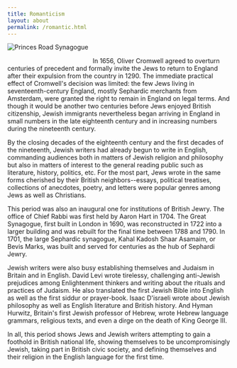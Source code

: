 ```yaml
---
title: Romanticism
layout: about
permalink: /romantic.html
---
```


<style>
img {
     max-width: 100%;
     height: auto;
}
</style>
<div class=img>
<img src="https://victorianjewishwritersproject.s3.us-east-1.amazonaws.com/objects/princes-road2.jpg"
     alt="Princes Road Synagogue"
     style="float: left; margin-right: 10px; padding-bottom:20px;" />  
</div>
&nbsp;

In 1656, Oliver Cromwell agreed to overturn centuries of precedent and formally invite the Jews to return to England after their expulsion from the country in 1290. The immediate practical effect of Cromwell's decision was limited: the few Jews living in seventeenth-century England, mostly Sephardic merchants from Amsterdam, were granted the right to remain in England on legal terms. And though it would be another two centuries before Jews enjoyed British citizenship, Jewish immigrants nevertheless began arriving in England in small numbers in the late eighteenth century and in increasing numbers during the nineteenth century.

By the closing decades of the eighteenth century and the first decades of the nineteenth, Jewish writers had already begun to write in English, commanding audiences both in matters of Jewish religion and philosophy but also in matters of interest to the general reading public such as literature, history, politics, etc. For the most part, Jews wrote in the same forms cherished by their British neighbors--essays, political treatises, collections of anecdotes, poetry, and letters were popular genres among Jews as well as Christians.

This period was also an inaugural one for institutions of British Jewry. The office of Chief Rabbi was first held by Aaron Hart in 1704. The Great Synagogue, first built in London in 1690, was reconstructed in 1722 into a larger building and was rebuilt for the final time between 1788 and 1790. In 1701, the large Sephardic synagogue, Kahal Kadosh Shaar Asamaim, or Bevis Marks, was built and served for centuries as the hub of Sephardi Jewry.

Jewish writers were also busy establishing themselves and Judaism in Britain and in English. David Levi wrote tirelessy, challenging anti-Jewish prejudices among Enlightenment thinkers and writing about the rituals and practices of Judaism. He also translated the first Jewish Bible into English as well as the first siddur or prayer-book. Isaac D'israeli wrote about Jewish philosophy as well as English literature and British history. And Hyman Hurwitz, Britain's first Jewish professor of Hebrew, wrote Hebrew language grammars, religious texts, and even a dirge on the death of King George III.

In all, this period shows Jews and Jewish writers attempting to gain a foothold in British national life, showing themselves to be uncompromisingly Jewish, taking part in British civic society, and defining themselves and their religion in the English language for the first time.

&nbsp;
&nbsp;